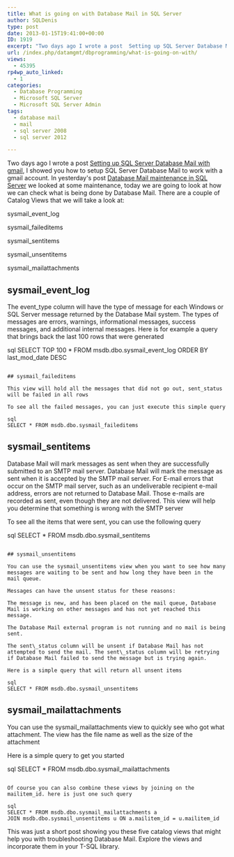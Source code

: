 ```yaml
---
title: What is going on with Database Mail in SQL Server
author: SQLDenis
type: post
date: 2013-01-15T19:41:00+00:00
ID: 1919
excerpt: "Two days ago I wrote a post  Setting up SQL Server Database Mail with gmail, I showed you how to setup SQL Server Database Mail to work with a gmail account. In yesterday's post Database Mail maintenance in SQL Server we looked at some maintenance, toda&hellip;"
url: /index.php/datamgmt/dbprogramming/what-is-going-on-with/
views:
  - 45395
rp4wp_auto_linked:
  - 1
categories:
  - Database Programming
  - Microsoft SQL Server
  - Microsoft SQL Server Admin
tags:
  - database mail
  - mail
  - sql server 2008
  - sql server 2012

---
```

Two days ago I wrote a post [Setting up SQL Server Database Mail with gmail][1], I showed you how to setup SQL Server Database Mail to work with a gmail account. In yesterday's post [Database Mail maintenance in SQL Server][2] we looked at some maintenance, today we are going to look at how we can check what is being done by Database Mail. There are a couple of Catalog Views that we will take a look at:

sysmail\_event\_log
  
sysmail_faileditems
  
sysmail_sentitems
  
sysmail_unsentitems
  
sysmail_mailattachments 

## sysmail\_event\_log

The event_type column will have the type of message for each Windows or SQL Server message returned by the Database Mail system. The types of messages are errors, warnings, informational messages, success messages, and additional internal messages. Here is for example a query that brings back the last 100 rows that were generated

sql
SELECT TOP 100 * FROM msdb.dbo.sysmail_event_log
ORDER BY last_mod_date DESC 
```

## sysmail_faileditems

This view will hold all the messages that did not go out, sent_status will be failed in all rows

To see all the failed messages, you can just execute this simple query

sql
SELECT * FROM msdb.dbo.sysmail_faileditems
```

## sysmail_sentitems

Database Mail will mark messages as sent when they are successfully submitted to an SMTP mail server. Database Mail will mark the message as sent when it is accepted by the SMTP mail server. For E-mail errors that occur on the SMTP mail server, such as an undeliverable recipient e-mail address, errors are not returned to Database Mail. Those e-mails are recorded as sent, even though they are not delivered. This view will help you determine that something is wrong with the SMTP server

To see all the items that were sent, you can use the following query

sql
SELECT * FROM msdb.dbo.sysmail_sentitems
```

## sysmail_unsentitems

You can use the sysmail_unsentitems view when you want to see how many messages are waiting to be sent and how long they have been in the mail queue.

Messages can have the unsent status for these reasons:
  
The message is new, and has been placed on the mail queue, Database Mail is working on other messages and has not yet reached this message.
  
The Database Mail external program is not running and no mail is being sent.

The sent\_status column will be unsent if Database Mail has not attempted to send the mail. The sent\_status column will be retrying if Database Mail failed to send the message but is trying again.

Here is a simple query that will return all unsent items

sql
SELECT * FROM msdb.dbo.sysmail_unsentitems
```

## sysmail_mailattachments

You can use the sysmail_mailattachments view to quickly see who got what attachment. The view has the file name as well as the size of the attachment

Here is a simple query to get you started

sql
SELECT * FROM msdb.dbo.sysmail_mailattachments
```

Of course you can also combine these views by joining on the mailitem_id. here is just one such query

sql
SELECT * FROM msdb.dbo.sysmail_mailattachments a
JOIN msdb.dbo.sysmail_unsentitems u ON a.mailitem_id = u.mailitem_id
```

This was just a short post showing you these five catalog views that might help you with troubleshooting Database Mail. Explore the views and incorporate them in your T-SQL library.

 [1]: /index.php/DataMgmt/DBAdmin/MSSQLServerAdmin/setting-up-sql-server-database
 [2]: /index.php/DataMgmt/DBAdmin/MSSQLServerAdmin/database-mail-maintenance-in-sql
